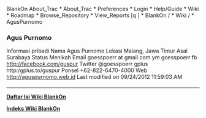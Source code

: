    BlankOn
 About_Trac
    * About_Trac
    * Preferences
    * Login
    * Help/Guide
    * Wiki
    * Roadmap
    * Browse_Repository
    * View_Reports
[q                 ]
    * BlankOn  /
    * Wiki  /
    * AgusPurnomo
### Agus Purnomo
Informasi pribadi
Nama    Agus Purnomo
Lokasi  Malang, Jawa Timur
Asal    Surabaya
Status  Menikah
Email   goesspoerr at gmail.com
ym      goesspoerr
fb      ​http://facebook.com/guspur
Twitter @goesspoerr
gplus   http:/gplus.to/guspur
Ponsel  +62-822-6470-4000
Web     ​http://aguspurnomo.web.id
Last modified on 09/24/2012 11:59:03 AM
#### 
    
 
 
 
 
 
---
[**Daftar Isi Wiki BlankOn**](/DaftarIsi/README.md)
 
[**Indeks Wiki BlankOn**](/Indeks.md)
